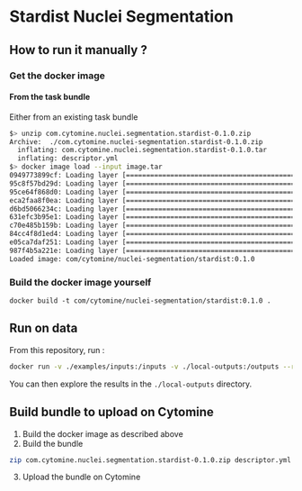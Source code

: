 # Stardist Nuclei Segmentation



## How to run it manually ?

### Get the docker image

#### From the task bundle

Either from an existing task bundle

```bash
$> unzip com.cytomine.nuclei.segmentation.stardist-0.1.0.zip
Archive:  ./com.cytomine.nuclei-segmentation.stardist-0.1.0.zip
  inflating: com.cytomine.nuclei.segmentation.stardist-0.1.0.tar
  inflating: descriptor.yml
$> docker image load --input image.tar
0949773899cf: Loading layer [==================================================>]   84.2MB/84.2MB
95c8f57bd29d: Loading layer [==================================================>]  3.405MB/3.405MB
95ce64f868d0: Loading layer [==================================================>]  30.56MB/30.56MB
eca2faa8f0ea: Loading layer [==================================================>]   5.12kB/5.12kB
d6bd5066234c: Loading layer [==================================================>]  12.91MB/12.91MB
631efc3b95e1: Loading layer [==================================================>]  1.536kB/1.536kB
c70e485b159b: Loading layer [==================================================>]   2.56kB/2.56kB
84cc4f8d1ed4: Loading layer [==================================================>]  2.087GB/2.087GB
e05ca7daf251: Loading layer [==================================================>]   5.78MB/5.78MB
987f4b5a221e: Loading layer [==================================================>]  6.656kB/6.656kB
Loaded image: com/cytomine/nuclei-segmentation/stardist:0.1.0

```

### Build the docker image yourself

```
docker build -t com/cytomine/nuclei-segmentation/stardist:0.1.0 .
```

## Run on data

From this repository, run :

```bash
docker run -v ./examples/inputs:/inputs -v ./local-outputs:/outputs --rm -it com/cytomine/nuclei-segmentation/stardist:0.1.0
```

You can then explore the results in the `./local-outputs` directory.

## Build bundle to upload on Cytomine

1. Build the docker image as described above
2. Build the bundle
```bash
zip com.cytomine.nuclei.segmentation.stardist-0.1.0.zip descriptor.yml com.cytomine.nuclei.segmentation.stardist-0.1.0.tar
```
3. Upload the bundle on Cytomine